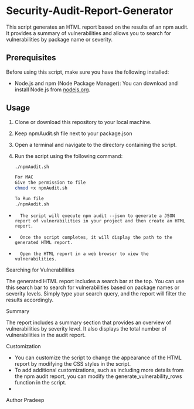 # Security-Audit-Report-Generator


This script generates an HTML report based on the results of an npm audit. It provides a summary of vulnerabilities and allows you to search for vulnerabilities by package name or severity.

## Prerequisites

Before using this script, make sure you have the following installed:

- Node.js and npm (Node Package Manager): You can download and install Node.js from [nodejs.org](https://nodejs.org/).

## Usage

1. Clone or download this repository to your local machine.
2. Keep npmAudit.sh file next to your package.json

3. Open a terminal and navigate to the directory containing the script.

4. Run the script using the following command:

   ```bash
   ./npmAudit.sh

   For MAC
   Give the permission to file
   chmod +x npmAudit.sh

   To Run file
   ./npmAudit.sh


* 		The script will execute npm audit --json to generate a JSON report of vulnerabilities in your project and then create an HTML report.
* 		Once the script completes, it will display the path to the generated HTML report.
* 		Open the HTML report in a web browser to view the vulnerabilities.

Searching for Vulnerabilities

The generated HTML report includes a search bar at the top. You can use this search bar to search for vulnerabilities based on package names or severity levels. Simply type your search query, and the report will filter the results accordingly.

Summary

The report includes a summary section that provides an overview of vulnerabilities by severity level. It also displays the total number of vulnerabilities in the audit report.

Customization

* You can customize the script to change the appearance of the HTML report by modifying the CSS styles in the script.
* To add additional customizations, such as including more details from the npm audit report, you can modify the generate_vulnerability_rows function in the script.
* 
Author
Pradeep
